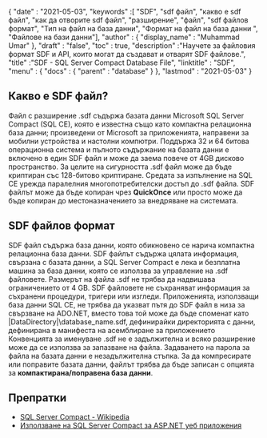 {
  "date" : "2021-05-03",
  "keywords" :[ "SDF", "sdf файл", "какво е sdf файл", "как да отворите sdf файл", "разширение", "файл", "sdf файлов формат", "Тип на файл на база данни", "Формат на файл на база данни ", "Файлове на бази данни"],
  "author" : {
    "display_name" : "Muhammad Umar"
},
  "draft" : "false",
  "toc" : true,
  "description" :"Научете за файловия формат SDF и API, които могат да създават и отварят SDF файлове.",
  "title" :"SDF - SQL Server Compact Database File",
  "linktitle" : "SDF",
  "menu" : {
    "docs" : {
      "parent" : "database"
}
},
  "lastmod" : "2021-05-03"
}

## Какво е SDF файл?
Файл с разширение .sdf съдържа базата данни Microsoft SQL Server Compact (SQL CE), която е известна също като компактна релационна база данни; произведени от Microsoft за приложенията, направени за мобилни устройства и настолни компютри. Поддържа 32 и 64 битова операционна система и пълното съдържание на базата данни е включено в един SDF файл и може да заема повече от 4GB дисково пространство. За целите на сигурността .sdf файл може да бъде криптиран със 128-битово криптиране. Средата за изпълнение на SQL CE урежда паралелния многопотребителски достъп до .sdf файла. SDF файлът може да бъде копиран чрез **QuickOnce** или просто може да бъде копиран до местоназначението за внедряване на системата.

## SDF файлов формат
SDF файл съдържа база данни, която обикновено се нарича компактна релационна база данни. SDF файлът съдържа цялата информация, свързана с базата данни, а SQL Server Compact е лека и безплатна машина за база данни, която се използва за управление на .sdf файловете. Размерът на файла .sdf не трябва да надвишава ограничението от 4 GB. SDF файловете не съхраняват информация за съхранени процедури, тригери или изгледи. Приложенията, използващи база данни SQL CE, не трябва да указват пътя до SDF файл в низа за свързване на ADO.NET, вместо това той може да бъде споменат като |DataDirectory|\database_name.sdf, дефинирайки директорията с данни, дефинирана в манифеста на асемблиране за приложението
Конвенцията за именуване .sdf не е задължителна и всяко разширение може да се използва за запазване на файла. Задаването на парола за файла на базата данни е незадължителна стъпка. За да компресирате или поправите базата данни, файлът трябва да бъде записан с опцията за **компактирана/поправена база данни**.

## Препратки

* [SQL Server Compact - Wikipedia](https://en.wikipedia.org/wiki/SQL_Server_Compact)
* [Използване на SQL Server Compact за ASP.NET уеб приложения](https://learn.microsoft.com/en-us/previous-versions/aspnet/ms247257(v=vs.110))


